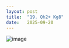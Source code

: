 ```yaml
---
layout: post
title:  "19. Qh2+ Kg8"
date:   2025-09-20
---
```


![image]({{site.url}}/assets/meetup_photos/2025-09-20.jpg)


